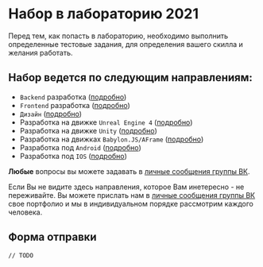 
# Набор в лабораторию 2021

Перед тем, как попасть в лабораторию, необходимо выполнить определенные тестовые задания, для определения вашего скилла и желания работать.

## Набор ведется по следующим направлениям:

* `Backend` разработка ([подробно](requirements/back))
* `Frontend` разработка ([подробно](requirements/front))
* `Дизайн` ([подробно](requirements/design))
* Разработка на движке `Unreal Engine 4` ([подробно](requirements/ue4))
* Разработка на движке `Unity` ([подробно](requirements/unity))
* Разработка на движках `Babylon.JS/AFrame` ([подробно](requirements/babylonjs_aframe))
* Разработка под `Android` ([подробно](requirements/android))
* Разработка под `IOS` ([подробно](requirements/ios))

**Любые** вопросы вы можете задавать в [личные сообщения группы ВК](https://vk.com/rtuitlab).

Если Вы не видите здесь направления, которое Вам инетересно - не переживайте. Вы можете прислать нам в [личные сообщения группы ВК](https://vk.com/rtuitlab) свое портфолио и мы в индивидуальном порядке рассмотрим каждого человека.

## Форма отправки 
`// TODO`